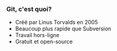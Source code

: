### Git, c'est quoi?

- Créé par Linus Torvalds en 2005
- Beaucoup plus rapide que Subversion
- Travail hors-ligne
- Gratuit et open-source
